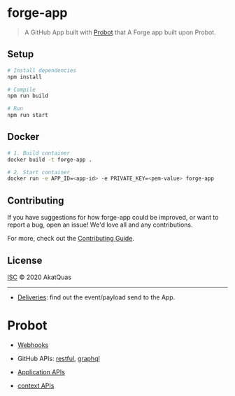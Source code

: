 # forge-app

> A GitHub App built with [Probot](https://github.com/probot/probot) that A Forge app built upon Probot.

## Setup

```sh
# Install dependencies
npm install

# Compile
npm run build

# Run
npm run start
```

## Docker

```sh
# 1. Build container
docker build -t forge-app .

# 2. Start container
docker run -e APP_ID=<app-id> -e PRIVATE_KEY=<pem-value> forge-app
```

## Contributing

If you have suggestions for how forge-app could be improved, or want to report a bug, open an issue! We'd love all and any contributions.

For more, check out the [Contributing Guide](CONTRIBUTING.md).

## License

[ISC](LICENSE) © 2020 AkatQuas

---

- [Deliveries](https://github.com/settings/apps/forge-app/advanced): find out the event/payload send to the App.

# Probot

- [Webhooks](https://probot.github.io/docs/webhooks/)

- GitHub APIs: [restful](https://probot.github.io/docs/github-api/#rest-api), [graphql](https://probot.github.io/docs/github-api/#graphql-api)

- [Application APIs](https://probot.github.io/api/latest/classes/application.html)

- [context APIs](https://probot.github.io/api/latest/classes/context.html)
